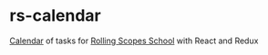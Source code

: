 # rs-calendar
[Calendar](https://serafimovicheugene.github.io/rs-calendar/.) of tasks for [Rolling Scopes School](https://school.rollingscopes.com/) 
with React and Redux
